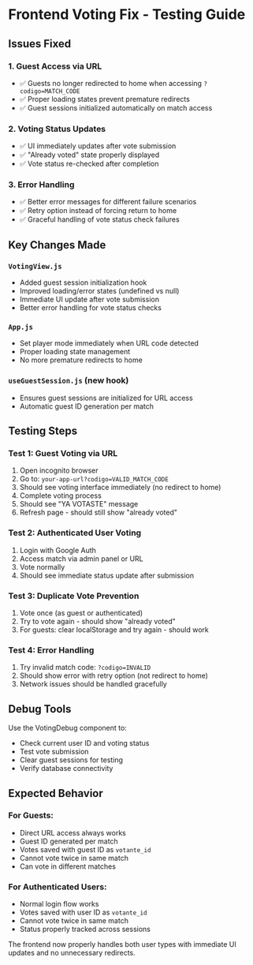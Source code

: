 # Frontend Voting Fix - Testing Guide

## Issues Fixed

### 1. **Guest Access via URL**
- ✅ Guests no longer redirected to home when accessing `?codigo=MATCH_CODE`
- ✅ Proper loading states prevent premature redirects
- ✅ Guest sessions initialized automatically on match access

### 2. **Voting Status Updates**
- ✅ UI immediately updates after vote submission
- ✅ "Already voted" state properly displayed
- ✅ Vote status re-checked after completion

### 3. **Error Handling**
- ✅ Better error messages for different failure scenarios
- ✅ Retry option instead of forcing return to home
- ✅ Graceful handling of vote status check failures

## Key Changes Made

### `VotingView.js`
- Added guest session initialization hook
- Improved loading/error states (undefined vs null)
- Immediate UI update after vote submission
- Better error handling for vote status checks

### `App.js`
- Set player mode immediately when URL code detected
- Proper loading state management
- No more premature redirects to home

### `useGuestSession.js` (new hook)
- Ensures guest sessions are initialized for URL access
- Automatic guest ID generation per match

## Testing Steps

### Test 1: Guest Voting via URL
1. Open incognito browser
2. Go to: `your-app-url?codigo=VALID_MATCH_CODE`
3. Should see voting interface immediately (no redirect to home)
4. Complete voting process
5. Should see "YA VOTASTE" message
6. Refresh page - should still show "already voted"

### Test 2: Authenticated User Voting
1. Login with Google Auth
2. Access match via admin panel or URL
3. Vote normally
4. Should see immediate status update after submission

### Test 3: Duplicate Vote Prevention
1. Vote once (as guest or authenticated)
2. Try to vote again - should show "already voted"
3. For guests: clear localStorage and try again - should work

### Test 4: Error Handling
1. Try invalid match code: `?codigo=INVALID`
2. Should show error with retry option (not redirect to home)
3. Network issues should be handled gracefully

## Debug Tools

Use the VotingDebug component to:
- Check current user ID and voting status
- Test vote submission
- Clear guest sessions for testing
- Verify database connectivity

## Expected Behavior

### For Guests:
- Direct URL access always works
- Guest ID generated per match
- Votes saved with guest ID as `votante_id`
- Cannot vote twice in same match
- Can vote in different matches

### For Authenticated Users:
- Normal login flow works
- Votes saved with user ID as `votante_id`
- Cannot vote twice in same match
- Status properly tracked across sessions

The frontend now properly handles both user types with immediate UI updates and no unnecessary redirects.
